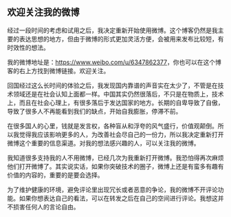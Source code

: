 <div class="inner">
<h2>欢迎关注我的微博</h2>
<p>经过一段时间的考虑和试用之后，我决定重新开始使用微博。这个博客仍然是我主要的表达思想的地方，但由于微博的形式更加灵活方便，会被用来发布比较短，有时效性的想法。</p>
<p>我的微博地址是：<a href="https://www.weibo.com/u/6347862377">https://www.weibo.com/u/6347862377</a>，你也可以在这个博客的右上方找到微博链接。欢迎关注。</p>
<p>回国经过这么长时间的体验之后，我发现国内靠谱的声音实在太少了，不管是在技术领域还是在社会认知上面都一样。中国其实仍然很落后，不只是在物质上，技术上，而且在社会心理上，有很多落后于发达国家的地方。长期的自卑导致了自傲，导致了很多人不再能看到我们的缺点，开始自我膨胀，停滞不前。</p>
<p>在很多国人的心里，钱就是发言权，各种盲从和浮夸的风气盛行，价值观颠倒。所以我觉得我应该影响更多的人，为改善社会尽自己的一份力，所以我决定重新打开微博这个重要的信息渠道。对我的想法感兴趣的人，可以关注我的微博。</p>
<p>我知道很多支持我的人不用微博，已经几次为我重新打开微博。我恐怕得再次麻烦他们打开微博了。其实说实话，如果你突破技术的圈子，微博上还是有蛮多有趣有价值的内容的，重要的是要会选择。</p>
<p>为了维护健康的环境，避免评论里出现冗长或者恶意的争论，我的微博不开评论功能。如果你想表达自己的看法，可以在转发之后在自己的空间进行评论。我想这并不损害任何人的言论自由。</p>
</div>
    